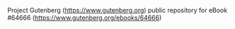 Project Gutenberg (https://www.gutenberg.org) public repository for
eBook #64666 (https://www.gutenberg.org/ebooks/64666)
